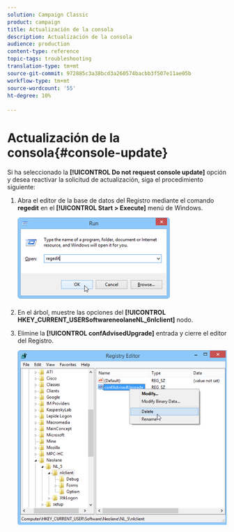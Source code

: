 ```yaml
---
solution: Campaign Classic
product: campaign
title: Actualización de la consola
description: Actualización de la consola
audience: production
content-type: reference
topic-tags: troubleshooting
translation-type: tm+mt
source-git-commit: 972885c3a38bcd3a260574bacbb3f507e11ae05b
workflow-type: tm+mt
source-wordcount: '55'
ht-degree: 10%

---
```



# Actualización de la consola{#console-update}

Si ha seleccionado la **[!UICONTROL Do not request console update]** opción y desea reactivar la solicitud de actualización, siga el procedimiento siguiente:

1. Abra el editor de la base de datos del Registro mediante el comando **regedit** en el **[!UICONTROL Start > Execute]** menú de Windows.

   ![](assets/ncs_console_update_1.png)

1. En el árbol, muestre las opciones del **[!UICONTROL HKEY_CURRENT_USERSoftwareneolaneNL_6nlclient]** nodo.
1. Elimine la **[!UICONTROL confAdvisedUpgrade]** entrada y cierre el editor del Registro.

   ![](assets/ncs_console_update_2.png)

